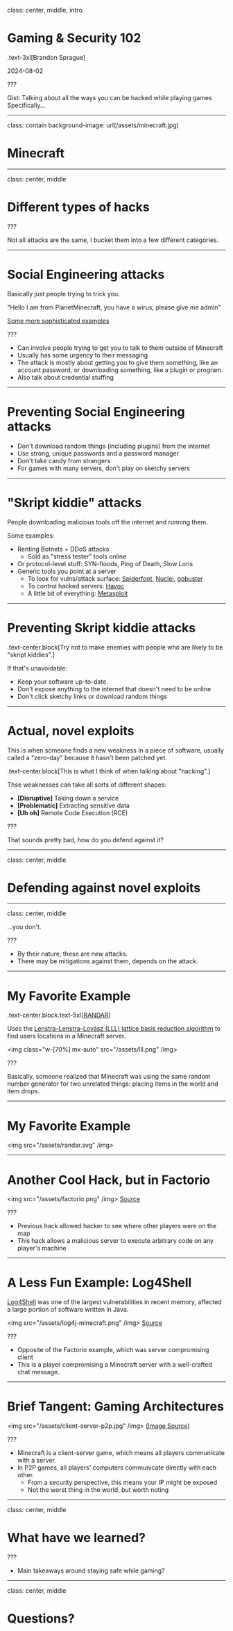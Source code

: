 class: center, middle, intro

<h1 class="text-7xl mb-0">Gaming & Security 102</h1>

.text-3xl[Brandon Sprague]

2024-08-02

???

Gist: Talking about all the ways you can be hacked while playing games
Specifically...

---

class: contain
background-image: url(/assets/minecraft.jpg)

<h1 class="text-center">Minecraft</h1>

---

class: center, middle

# Different types of hacks

???

Not all attacks are the same, I bucket them into a few different categories.

---

# Social Engineering attacks


Basically just people trying to trick you.

<div class="text-center text-4xl my-20">
"Hello I am from PlanetMinecraft, you have a wirus, please give me admin"
</div>

<a class="text-right block" href="https://github.com/wodxgod/Griefing-Methods/tree/master/Social%20Engineering">Some more sophisticated examples</a>

???

- Can involve people trying to get you to talk to them outside of Minecraft
- Usually has some urgency to their messaging
- The attack is mostly about getting you to give them something, like an account password, or downloading something, like a plugin or program.
- Also talk about credential stuffing

---

# Preventing Social Engineering attacks

- Don't download random things (including plugins) from the internet
- Use strong, unique passwords and a password manager
- Don't take candy from strangers
- For games with many servers, don't play on sketchy servers

---

# "Skript kiddie" attacks

People downloading malicious tools off the internet and running them.

Some examples:

- Renting Botnets + DDoS attacks
  - Sold as "stress tester" tools online
- Or protocol-level stuff: SYN-floods, Ping of Death, Slow Loris
- Generic tools you point at a server
  - To look for vulns/attack surface: [Spiderfoot](https://github.com/smicallef/spiderfoot), [Nuclei](https://github.com/projectdiscovery/nuclei), [gobuster](https://github.com/OJ/gobuster)
  - To control hacked servers: [Havoc](https://havocframework.com/)
  - A little bit of everything: [Metasploit](https://www.metasploit.com/)

---

# Preventing Skript kiddie attacks

.text-center.block[Try not to make enemies with people who are likely to be "skript kiddies".]

If that's unavoidable:

- Keep your software up-to-date
- Don't expose anything to the internet that doesn't need to be online
- Don't click sketchy links or download random things

---

# Actual, novel exploits

This is when someone finds a new weakness in a piece of software, usually called a "zero-day" because it hasn't been patched yet.

.text-center.block[This is what I think of when talking about "hacking".]

Thse weaknesses can take all sorts of different shapes:

- **[Disruptive]** Taking down a service
- **[Problematic]** Extracting sensitive data
- **[Uh oh]** Remote Code Execution (RCE)

???

That sounds pretty bad, how do you defend against it?

---

class: center, middle

# Defending against novel exploits

---

class: center, middle

...you don't.

???

- By their nature, these are *new* attacks.
- There may be mitigations against them, depends on the attack.

---

# My Favorite Example

.text-center.block.text-5xl[[RANDAR](https://github.com/spawnmason/randar-explanation/tree/master)]

Uses the [Lenstra–Lenstra–Lovász (LLL) lattice basis reduction algorithm](https://en.wikipedia.org/wiki/Lenstra%E2%80%93Lenstra%E2%80%93Lov%C3%A1sz_lattice_basis_reduction_algorithm) to find users locations in a Minecraft server.

<img class="w-[70%] mx-auto" src="/assets/lll.png" /img>

???

Basically, someone realized that Minecraft was using the same random number generator for two unrelated things: placing items in the world and item drops.

---

# My Favorite Example

<img src="/assets/randar.svg" /img>

---

# Another Cool Hack, but in Factorio

<img src="/assets/factorio.png" /img>
<a class="text-center block" href="https://memorycorruption.net/posts/rce-lua-factorio/">Source</a>

???

- Previous hack allowed hacker to see where other players were on the map
- This hack allows a malicious server to execute arbitrary code on any player's machine

---

# A Less Fun Example: Log4Shell

[Log4Shell](https://en.wikipedia.org/wiki/Log4Shell) was one of the largest vulnerabilities in recent memory, affected a large portion of software written in Java.

<img src="/assets/log4j-minecraft.png" /img>
<a class="text-center block" href="https://www.pcmag.com/opinions/critical-exploit-for-apache-log4j2-could-be-far-reaching-proves-real-in">Source</a>

???

- Opposite of the Factorio example, which was server compromising client
- This is a player compromising a Minecraft server with a well-crafted chat message.

---

# Brief Tangent: Gaming Architectures

<img src="/assets/client-server-p2p.jpg" /img>
<a class="text-xs text-center block" href="https://community.fs.com/article/client-server-vs-peer-to-peer-networks.html">(Image Source)</a>

???

- Minecraft is a client-server game, which means all players communicate with a server
- In P2P games, all players' computers communicate directly with each other.
  - From a security perspective, this means your IP might be exposed
  - Not the worst thing in the world, but worth noting

---

class: center, middle

# What have we learned?

???

- Main takeaways around staying safe while gaming?

---

class: center, middle

# Questions?
